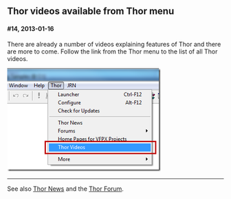 Thor videos available from Thor menu
---

#### <a name="Headline14">#14, 2013-01-16</a>
 

There are already a number of videos explaining features of Thor and there are more to come. Follow the link from the Thor menu to the list of all Thor videos.

![](Images/Thor_news_image_thumb_4.png)

---
See also [Thor News](..\Thor_news.md) and the [Thor Forum](https://groups.google.com/forum/?fromgroups#!forum/FoxProThor).  


